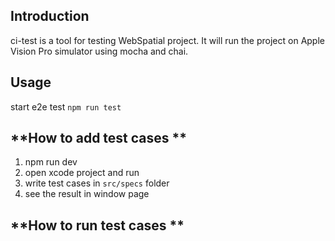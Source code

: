 ## **Introduction**

ci-test is a tool for testing WebSpatial project.
It will run the project on Apple Vision Pro simulator using mocha and chai.

## **Usage**

start e2e test
`npm run test`

## **How to add test cases **
1. npm run dev
2. open xcode project and run 
3. write test cases in `src/specs` folder
4. see the result in window page

## **How to run test cases **
